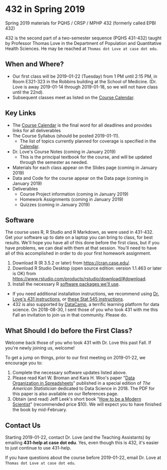 # 432 in Spring 2019

Spring 2019 materials for PQHS / CRSP / MPHP 432 (formerly called EPBI 432)

432 is the second part of a two-semester sequence (PQHS 431-432) taught by Professor Thomas Love in the Department of Population and Quantitative Health Sciences. He may be reached at `Thomas dot Love at case dot edu`.

## When and Where?

- Our first class will be 2019-01-22 (Tuesday) from 1 PM until 2:15 PM, in Room E321-323 in the Robbins building at the School of Medicine. (Dr. Love is away 2019-01-14 through 2019-01-18, so we will not have class until the 22nd).
- Subsequent classes meet as listed on the [Course Calendar](https://github.com/THOMASELOVE/432-2019/blob/master/calendar.md).

## Key Links

- The [Course Calendar](https://github.com/THOMASELOVE/432-2019/blob/master/calendar.md) is the final word for all deadlines and provides links for all deliverables
- The Course Syllabus (should be posted 2019-01-11). 
    - The list of topics currently planned for coverage is specified in the [Calendar](https://github.com/THOMASELOVE/432-2019/blob/master/calendar.md).
- Dr. Love's Course Notes (coming in January 2019)
    - This is the principal textbook for the course, and will be updated through the semester as needed.
- Materials for each class appear on the Slides page (coming in January 2019)
- Data and Code for the course appear on the Data page (coming in January 2019)
- Deliverables
    - Course Project information (coming in January 2019)
    - Homework Assignments (coming in January 2019)
    - Quizzes (coming in January 2019)

## Software

The course uses R, R Studio and R Markdown, as were used in 431-432. Get your software up to date on a laptop you can bring to class, for best results. We'll hope you have all of this done before the first class, but if you have problems, we can deal with them at that session. You'll need to have all of this accomplished in order to do your first homework assignment.

1. Download R (R 3.5.2 or later) from https://cran.case.edu/.
2. Download R Studio Desktop (open source edition: version 1.1.463 or later is OK) from https://www.rstudio.com/products/rstudio/download/#download.
3. Install the necessary R [software packages we'll use](https://github.com/THOMASELOVE/2019-432/blob/master/PACKAGES.md).

- If you need additional installation instructions, we recommend using [Dr. Love's 431 instructions](https://github.com/THOMASELOVE/431-2018/tree/master/software), or [these Stat 545 instructions](https://stat545.com/block000_r-rstudio-install.html).
- 432 is also supported by [DataCamp](https://www.datacamp.com), a terrific learning platform for data science. On 2018-08-30, I sent those of you who took 431 with me this Fall an invitation to join us in that community. Please do.

## What Should I do before the First Class?

Welcome back those of you who took 431 with Dr. Love this past Fall. If you're newly joining us, welcome! 

To get a jump on things, prior to our first meeting on 2019-01-22, we encourage you to:

1. Complete the necessary software updates listed above. 
2. Please read Karl W. Broman and Kara H. Woo's paper "[Data Organization in Spreadsheets](https://doi.org/10.1080/00031305.2017.1375989)" published in a special edition of *The American Statistician* dedicated to Data Science in 2018. The PDF for this paper is also available on our References page.
3. Obtain (and read) Jeff Leek's short book "[How to be a Modern Scientist](https://leanpub.com/modernscientist)" (recommended price $10). We will expect you to have finished the book by mid-February.

## Contact Us

Starting 2019-01-22, contact Dr. Love (and the Teaching Assistants) by emailing **431-help at case dot edu**. Yes, even though this is 432, it's easier to just continue to use 431-help.

If you have questions about the course before 2019-01-22, email Dr. Love at `Thomas dot Love at case dot edu`.
